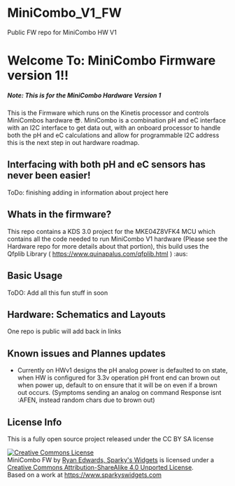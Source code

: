 # MiniCombo_V1_FW
Public FW repo for MiniCombo HW V1  


Welcome To: MiniCombo Firmware version 1!!
================================

##### Note: This is for the MiniCombo Hardware Version 1

This is the Firmware which runs on the Kinetis processor and controls MiniCombos hardware :sunglasses:.
MiniCombo is a combination pH and eC interface with an I2C interface to get data out, with an onboard processor to handle both the pH and eC calculations and allow for programmable I2C address this is the next step in out hardware roadmap.

Interfacing with both pH and eC sensors has never been easier!
-------------------------

ToDo: finishing adding in information about project here

Whats in the firmware?
-------------------------

This repo contains a KDS 3.0 project for the MKE04Z8VFK4 MCU which contains all the code needed to run MiniCombo V1 hardware (Please see the Hardware repo for more details about that portion), this build uses the Qfplib Library ( https://www.quinapalus.com/qfplib.html ) :aus:


Basic Usage
-------------------------

ToDO: Add all this fun stuff in soon


Hardware: Schematics and Layouts
-------------------------

One repo is public will add back in links

Known issues and Plannes updates
-------------------------

- Currently on HWv1 designs the pH analog power is defaulted to on state, when HW is configured for 3.3v operation pH front end can brown out when power up, default to on ensure that it will be on even if a brown out occurs. (Symptoms sending an analog on command Response isnt :AFEN, instead random chars due to brown out)

License Info
-------------------------

<p>This is a fully open source project released under the CC BY SA license</p>
<a rel="license" href="http://creativecommons.org/licenses/by-sa/4.0/deed.en_US"><img alt="Creative Commons License" style="border-width: 0px;" src="http://i.creativecommons.org/l/by-sa/4.0/88x31.png" /></a><br />
<span xmlns:dct="http://purl.org/dc/terms/" property="dct:title">MiniCombo FW</span> by <a xmlns:cc="http://creativecommons.org/ns#" href="www.sparkyswidgets.com" property="cc:attributionName" rel="cc:attributionURL">Ryan Edwards, Sparky's Widgets</a> is licensed under a <a rel="license" href="http://creativecommons.org/licenses/by-sa/4.0/deed.en_US">Creative Commons Attribution-ShareAlike 4.0 Unported License</a>.<br />
Based on a work at <a xmlns:dct="http://purl.org/dc/terms/" href="https://www.sparkyswidgets.com" rel="dct:source">https://www.sparkyswidgets.com</a>